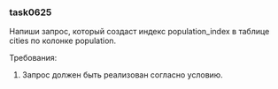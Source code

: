 
### task0625

Напиши запрос, который создаст индекс population_index в таблице cities по колонке population.


Требования:
1.	Запрос должен быть реализован согласно условию.


